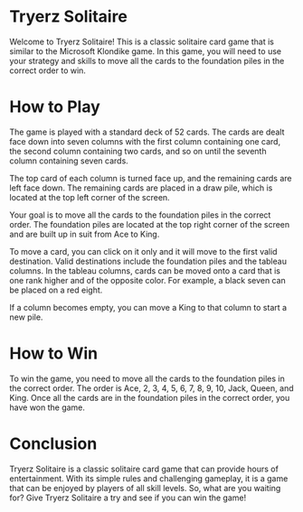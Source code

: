 # Tryerz Solitaire

Welcome to Tryerz Solitaire! This is a classic solitaire card game that is similar to the Microsoft Klondike game. In this game, you will need to use your strategy and skills to move all the cards to the foundation piles in the correct order to win.

# How to Play
The game is played with a standard deck of 52 cards. The cards are dealt face down into seven columns with the first column containing one card, the second column containing two cards, and so on until the seventh column containing seven cards.

The top card of each column is turned face up, and the remaining cards are left face down. The remaining cards are placed in a draw pile, which is located at the top left corner of the screen.

Your goal is to move all the cards to the foundation piles in the correct order. The foundation piles are located at the top right corner of the screen and are built up in suit from Ace to King.

To move a card, you can click on it only and it will move to the first valid destination. Valid destinations include the foundation piles and the tableau columns. In the tableau columns, cards can be moved onto a card that is one rank higher and of the opposite color. For example, a black seven can be placed on a red eight.

If a column becomes empty, you can move a King to that column to start a new pile.

# How to Win
To win the game, you need to move all the cards to the foundation piles in the correct order. The order is Ace, 2, 3, 4, 5, 6, 7, 8, 9, 10, Jack, Queen, and King. Once all the cards are in the foundation piles in the correct order, you have won the game.

# Conclusion
Tryerz Solitaire is a classic solitaire card game that can provide hours of entertainment. With its simple rules and challenging gameplay, it is a game that can be enjoyed by players of all skill levels. So, what are you waiting for? Give Tryerz Solitaire a try and see if you can win the game!
